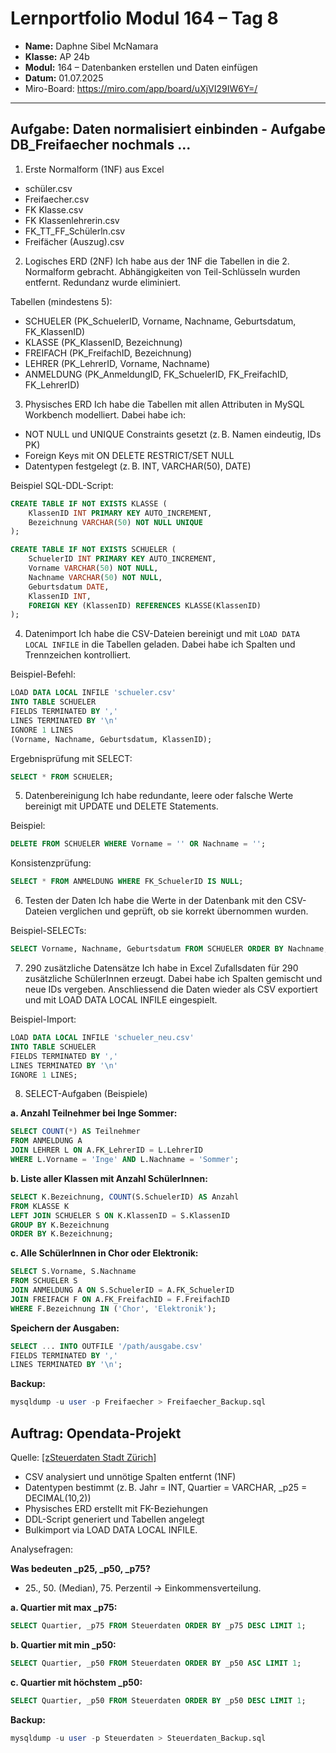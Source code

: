 # Lernportfolio Modul 164 – Tag 8
- **Name:** Daphne Sibel McNamara
- **Klasse:** AP 24b
- **Modul:** 164 – Datenbanken erstellen und Daten einfügen  
- **Datum:** 01.07.2025
- Miro-Board: https://miro.com/app/board/uXjVI29IW6Y=/

---

## Aufgabe: Daten normalisiert einbinden - Aufgabe DB_Freifaecher nochmals ...

1. Erste Normalform (1NF) aus Excel

- schüler.csv
- Freifaecher.csv
- FK Klasse.csv
- FK Klassenlehrerin.csv
- FK_TT_FF_Schülerln.csv
- Freifächer (Auszug).csv


2. Logisches ERD (2NF)
Ich habe aus der 1NF die Tabellen in die 2. Normalform gebracht. Abhängigkeiten von Teil-Schlüsseln wurden entfernt. Redundanz wurde eliminiert.
  
Tabellen (mindestens 5):
- SCHUELER (PK_SchuelerID, Vorname, Nachname, Geburtsdatum, FK_KlassenID)
- KLASSE (PK_KlassenID, Bezeichnung)
- FREIFACH (PK_FreifachID, Bezeichnung)
- LEHRER (PK_LehrerID, Vorname, Nachname)
- ANMELDUNG (PK_AnmeldungID, FK_SchuelerID, FK_FreifachID, FK_LehrerID)


3. Physisches ERD
Ich habe die Tabellen mit allen Attributen in MySQL Workbench modelliert. Dabei habe ich:
- NOT NULL und UNIQUE Constraints gesetzt (z. B. Namen eindeutig, IDs PK)
- Foreign Keys mit ON DELETE RESTRICT/SET NULL
- Datentypen festgelegt (z. B. INT, VARCHAR(50), DATE)

Beispiel SQL-DDL-Script:
```sql
CREATE TABLE IF NOT EXISTS KLASSE (
    KlassenID INT PRIMARY KEY AUTO_INCREMENT,
    Bezeichnung VARCHAR(50) NOT NULL UNIQUE
);

CREATE TABLE IF NOT EXISTS SCHUELER (
    SchuelerID INT PRIMARY KEY AUTO_INCREMENT,
    Vorname VARCHAR(50) NOT NULL,
    Nachname VARCHAR(50) NOT NULL,
    Geburtsdatum DATE,
    KlassenID INT,
    FOREIGN KEY (KlassenID) REFERENCES KLASSE(KlassenID)
);
```

4. Datenimport
Ich habe die CSV-Dateien bereinigt und mit `LOAD DATA LOCAL INFILE` in die Tabellen geladen. Dabei habe ich Spalten und Trennzeichen kontrolliert.


Beispiel-Befehl:
```sql
LOAD DATA LOCAL INFILE 'schueler.csv'
INTO TABLE SCHUELER
FIELDS TERMINATED BY ','
LINES TERMINATED BY '\n'
IGNORE 1 LINES
(Vorname, Nachname, Geburtsdatum, KlassenID);
```

Ergebnisprüfung mit SELECT:
```sql
SELECT * FROM SCHUELER;
```

5. Datenbereinigung
Ich habe redundante, leere oder falsche Werte bereinigt mit UPDATE und DELETE Statements.

Beispiel:
```sql
DELETE FROM SCHUELER WHERE Vorname = '' OR Nachname = '';
```

Konsistenzprüfung:
```sql
SELECT * FROM ANMELDUNG WHERE FK_SchuelerID IS NULL;
```

6. Testen der Daten
Ich habe die Werte in der Datenbank mit den CSV-Dateien verglichen und geprüft, ob sie korrekt übernommen wurden.
 
Beispiel-SELECTs:
```sql
SELECT Vorname, Nachname, Geburtsdatum FROM SCHUELER ORDER BY Nachname;
```


7. 290 zusätzliche Datensätze
Ich habe in Excel Zufallsdaten für 290 zusätzliche SchülerInnen erzeugt. Dabei habe ich Spalten gemischt und neue IDs vergeben.
Anschliessend die Daten wieder als CSV exportiert und mit LOAD DATA LOCAL INFILE eingespielt.

Beispiel-Import:
```sql
LOAD DATA LOCAL INFILE 'schueler_neu.csv'
INTO TABLE SCHUELER
FIELDS TERMINATED BY ','
LINES TERMINATED BY '\n'
IGNORE 1 LINES;
```

8. SELECT-Aufgaben (Beispiele)

**a. Anzahl Teilnehmer bei Inge Sommer:**
```sql
SELECT COUNT(*) AS Teilnehmer
FROM ANMELDUNG A
JOIN LEHRER L ON A.FK_LehrerID = L.LehrerID
WHERE L.Vorname = 'Inge' AND L.Nachname = 'Sommer';
```

**b. Liste aller Klassen mit Anzahl SchülerInnen:**
```sql
SELECT K.Bezeichnung, COUNT(S.SchuelerID) AS Anzahl
FROM KLASSE K
LEFT JOIN SCHUELER S ON K.KlassenID = S.KlassenID
GROUP BY K.Bezeichnung
ORDER BY K.Bezeichnung;
```

**c. Alle SchülerInnen in Chor oder Elektronik:**
```sql
SELECT S.Vorname, S.Nachname
FROM SCHUELER S
JOIN ANMELDUNG A ON S.SchuelerID = A.FK_SchuelerID
JOIN FREIFACH F ON A.FK_FreifachID = F.FreifachID
WHERE F.Bezeichnung IN ('Chor', 'Elektronik');
```

**Speichern der Ausgaben:**
```sql
SELECT ... INTO OUTFILE '/path/ausgabe.csv'
FIELDS TERMINATED BY ','
LINES TERMINATED BY '\n';
```

**Backup:**
```sql
mysqldump -u user -p Freifaecher > Freifaecher_Backup.sql
```


## Auftrag: Opendata-Projekt

Quelle: [[zSteuerdaten Stadt Zürich]](https://www.bfs.admin.ch/bfs/de/home/statistiken.html)
- CSV analysiert und unnötige Spalten entfernt (1NF)
- Datentypen bestimmt (z. B. Jahr = INT, Quartier = VARCHAR, _p25 = DECIMAL(10,2))
- Physisches ERD erstellt mit FK-Beziehungen
- DDL-Script generiert und Tabellen angelegt
- Bulkimport via LOAD DATA LOCAL INFILE.

Analysefragen:

**Was bedeuten _p25, _p50, _p75?**
- 25., 50. (Median), 75. Perzentil → Einkommensverteilung.

**a. Quartier mit max _p75:**
```sql
SELECT Quartier, _p75 FROM Steuerdaten ORDER BY _p75 DESC LIMIT 1;
```

**b. Quartier mit min _p50:**
```sql
SELECT Quartier, _p50 FROM Steuerdaten ORDER BY _p50 ASC LIMIT 1;
```


**c. Quartier mit höchstem _p50:**
```sql
SELECT Quartier, _p50 FROM Steuerdaten ORDER BY _p50 DESC LIMIT 1;
```

**Backup:**
```sql
mysqldump -u user -p Steuerdaten > Steuerdaten_Backup.sql
```
